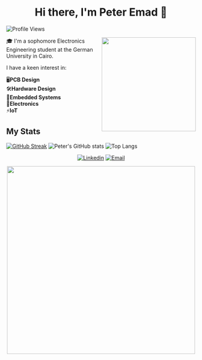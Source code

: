 <div align="center">
  <h1>Hi there, I'm Peter Emad 👋</h1>
</div>

![Profile Views](https://komarev.com/ghpvc/?username=PeterEmad146)
<div align=right>
  <img src="https://media0.giphy.com/avatars/HeyAutoHQ/DgfrJNR8oUyv.gif" width="250" align=right>
</div>

🎓 I'm a sophomore Electronics Engineering student at the German University in Cairo.

I have a keen interest in:<br>

🖥️**PCB Design** <br>
🛠️**Hardware Design** <br> 
🤖**Embedded Systems** <br>
🔌**Electronics** <br>
⚡️**IoT** <br>

## My Stats
  
[![GitHub Streak](https://streak-stats.demolab.com/?user=PeterEmad146&theme=dark)](https://git.io/streak-stats)
![Peter's GitHub stats](https://github-readme-stats.vercel.app/api?username=PeterEmad146&show_icons=true&theme=merko)
![Top Langs](https://github-readme-stats.vercel.app/api/top-langs/?username=PeterEmad146&layout=compact)



<div align=center>
  
[![Linkedin](https://img.shields.io/badge/LinkedIn-0077B5?style=for-the-badge&logo=linkedin&logoColor=white)](https://www.linkedin.com/in/peteremad146/)
[![Email](https://img.shields.io/badge/Gmail-D14836?style=for-the-badge&logo=gmail&logoColor=white)](mailto:peteremads1406@gmail.com)

</div>

<div align=center>
<img src="https://cdn.dribbble.com/users/1162077/screenshots/3848914/programmer.gif" width="500" align=center>
</div>
